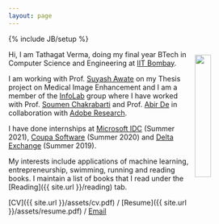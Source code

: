 ```yaml
---
layout: page
---
```

{% include JB/setup %}

<img style="float: right; width: 25%; padding: 9px;" src=" {{ site.url }}/assets/profile_pic1.jpg">

Hi, I am Tathagat Verma, doing my final year BTech in Computer Science and Engineering at [IIT Bombay](https://www.cse.iitb.ac.in/). 

I am working with Prof. [Suyash Awate](https://www.cse.iitb.ac.in/~suyash) on my Thesis project on Medical Image Enhancement and I am a member of the [InfoLab](https://www.cse.iitb.ac.in/infolab/) group where I have worked with Prof. [Soumen Chakrabarti](https://www.cse.iitb.ac.in/~soumen) and Prof. [Abir De](https://www.cse.iitb.ac.in/~abir) in collaboration with [Adobe Research](https://research.adobe.com/).

I have done internships at [Microsoft IDC](https://www.microsoft.com/en-in/msidc) (Summer 2021), [Coupa Software](https://www.coupa.com/) (Summer 2020) and [Delta Exchange](https://www.delta.exchange/) (Summer 2019).

My interests include applications of machine learning, entrepreneurship, swimming, running and reading books. I maintain a list of books that I read under the [Reading]({{ site.url }}/reading) tab.

[CV]({{ site.url }}/assets/cv.pdf) / [Resume]({{ site.url }}/assets/resume.pdf) / [Email](mailto:tathagatswagverma@gmail.com)
